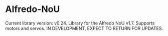 # Alfredo-NoU
Current library version: v0.24.
Library for the Alfredo NoU v1.7. Supports motors and servos. IN DEVELOPMENT, EXPECT TO RETURN FOR UPDATES.